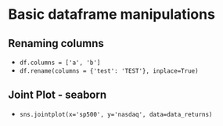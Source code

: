 # Basic dataframe manipulations

## Renaming columns

- ```df.columns = ['a', 'b']```
- ```df.rename(columns = {'test': 'TEST'}, inplace=True)```

## Joint Plot - seaborn

- `sns.jointplot(x='sp500', y='nasdaq', data=data_returns)`
